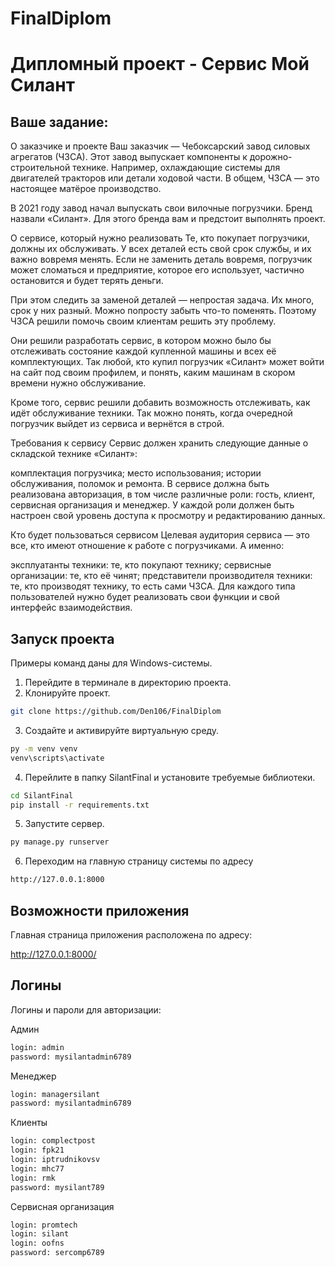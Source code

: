 # FinalDiplom
<h1>Дипломный проект - Сервис Мой Силант </h1>

<h2>Ваше задание:</h2>

О заказчике и проекте
Ваш заказчик — Чебоксарский завод силовых агрегатов (ЧЗСА). Этот завод выпускает компоненты к дорожно-строительной технике. Например, охлаждающие системы для двигателей тракторов или детали ходовой части. В общем, ЧЗСА — это настоящее матёрое производство.

В 2021 году завод начал выпускать свои вилочные погрузчики. Бренд назвали «Силант». Для этого бренда вам и предстоит выполнять проект.

О сервисе, который нужно реализовать
Те, кто покупает погрузчики, должны их обслуживать. У всех деталей есть свой срок службы, и их важно вовремя менять. Если не заменить деталь вовремя, погрузчик может сломаться и предприятие, которое его использует, частично остановится и будет терять деньги.

При этом следить за заменой деталей — непростая задача. Их много, срок у них разный. Можно попросту забыть что-то поменять. Поэтому ЧЗСА решили помочь своим клиентам решить эту проблему.

Они решили разработать сервис, в котором можно было бы отслеживать состояние каждой купленной машины и всех её комплектующих. Так любой, кто купил погрузчик «Силант» может войти на сайт под своим профилем, и понять, каким машинам в скором времени нужно обслуживание.

Кроме того, сервис решили добавить возможность отслеживать, как идёт обслуживание техники. Так можно понять, когда очередной погрузчик выйдет из сервиса и вернётся в строй.

Требования к сервису
Сервис должен хранить следующие данные о складской технике «Силант»:

комплектация погрузчика;
место использования;
истории обслуживания, поломок и ремонта.
В сервисе должна быть реализована авторизация, в том числе различные роли: гость, клиент, сервисная организация и менеджер. У каждой роли должен быть настроен свой уровень доступа к просмотру и редактированию данных.

Кто будет пользоваться сервисом
Целевая аудитория сервиса — это все, кто имеют отношение к работе с погрузчиками. А именно:

эксплуатанты техники: те, кто покупают технику;
сервисные организации: те, кто её чинят;
представители производителя техники: те, кто производят технику, то есть сами ЧЗСА.
Для каждого типа пользователей нужно будет реализовать свои функции и свой интерфейс взаимодействия.


<h2>Запуск проекта</h2>

Примеры команд даны для Windows-системы.

1. Перейдите в терминале в директорию проекта. 
2. Клонируйте проект.
```bash
git clone https://github.com/Den106/FinalDiplom
```
3. Создайте и активируйте виртуальную среду.
```bash
py -m venv venv
venv\scripts\activate
```
4. Перейлите в папку SilantFinal и установите требуемые библиотеки.
```bash
cd SilantFinal
pip install -r requirements.txt
```
5. Запустите сервер.
```bash
py manage.py runserver
```
6. Переходим на главную страницу системы по адресу
```bash
http://127.0.0.1:8000
```
<h2>Возможности приложения</h2>

Главная страница приложения расположена по адресу:

http://127.0.0.1:8000/

<h2>Логины</h2>

Логины и пароли для авторизации:

Админ
```bash
login: admin
password: mysilantadmin6789
```
Менеджер
```bash
login: managersilant
password: mysilantadmin6789
```
Клиенты
```bash
login: complectpost
login: fpk21
login: iptrudnikovsv
login: mhc77
login: rmk
password: mysilant789
```
Сервисная организация
```bash
login: promtech
login: silant
login: oofns
password: sercomp6789
```
